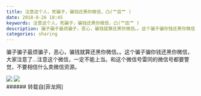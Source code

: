 ```yaml
---
title: 注意这个人，死骗子，骗钱还黑你微信，凸(艹皿艹 )
date: 2018-8-26 18:45
keywords: 注意这个人，死骗子，骗钱还黑你微信，凸(艹皿艹 )
description: 骗子骗子最烦骗子，恶心，骗钱就算还黑你微信。。这个骗子骗你钱还黑你微信，大家注意了...注意这个微信，一定不能上当。和这个微信号雷同的微信号都要警觉，不要相信什么卖微信资源。
categories: sharing
---
```

<td class="t_f" id="postmessage_1689397">

骗子骗子最烦骗子，恶心，骗钱就算还黑你微信。。这个骗子骗你钱还黑你微信，大家注意了...注意这个微信，一定不能上当。<img alt="" border="0" onclick="" onmouseover="" smilieid="132" src="static/image/smiley/default/huffy.gif"/><img alt="" border="0" onclick="" onmouseover="" smilieid="132" src="static/image/smiley/default/huffy.gif"/>和这个微信号雷同的微信号都要警觉，不要相信什么卖微信资源。<br/>

<img aid="927082" data-cf-modified-5beaa8dbcf09108c44bd7103-="" file="data/attachment/forum/201808/26/184339epyj8zrgor3zzyap.png.thumb.jpg" id="aimg_927082" inpost="1" onclick="" onmouseover="" src="http://www.flw.ph/data/attachment/forum/201808/26/184339epyj8zrgor3zzyap.png" style="cursor:pointer" zoomfile="data/attachment/forum/201808/26/184339epyj8zrgor3zzyap.png"/>



<img aid="927083" data-cf-modified-5beaa8dbcf09108c44bd7103-="" file="data/attachment/forum/201808/26/184340ruffy8p73g5sd57f.png.thumb.jpg" id="aimg_927083" inpost="1" onclick="" onmouseover="" src="http://www.flw.ph/data/attachment/forum/201808/26/184340ruffy8p73g5sd57f.png" style="cursor:pointer" zoomfile="data/attachment/forum/201808/26/184340ruffy8p73g5sd57f.png"/>


<br/>
</td>
###### 转载自[菲龙网]